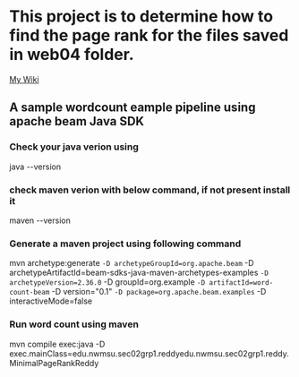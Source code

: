 # This project is to determine how to find the page rank for the files saved in web04 folder.

[My Wiki](https://github.com/reddy-raghavendra/Sec02-01-spark-java/wiki/Raghavendra-Reddy)

## A sample wordcount eample pipeline using apache beam Java SDK

### Check your java verion using
java --version

### check maven verion with below command, if not present install it
maven --version

### Generate a maven project using following command
mvn archetype:generate `
 -D archetypeGroupId=org.apache.beam `
 -D archetypeArtifactId=beam-sdks-java-maven-archetypes-examples `
 -D archetypeVersion=2.36.0 `
 -D groupId=org.example `
 -D artifactId=word-count-beam `
 -D version="0.1" `
 -D package=org.apache.beam.examples `
 -D interactiveMode=false

 ### Run word count using maven 
mvn compile exec:java -D exec.mainClass=edu.nwmsu.sec02grp1.reddyedu.nwmsu.sec02grp1.reddy.MinimalPageRankReddy